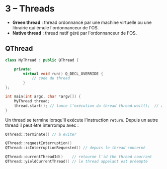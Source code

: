 # 3 – Threads

* **Green thread** : thread ordonnancé par une machine virtuelle ou une librairie qui émule l'ordonnanceur de l'OS.
* **Native thread** : thread natif géré par l'ordonnanceur de l'OS.

## QThread

```cpp
class MyThread : public QThread {

    private:
        virtual void run() Q_DECL_OVERRIDE {
            // code du thread
        }
};
```

```cpp
int main(int argc, char *argv[]) {
    MyThread thread;
    thread.start(); // lance l’exécution du thread thread.wait();  // attend la terminaison du thread return 0;
}
```

Un thread se termine lorsqu'il exécute l'instruction `return`. Depuis un autre thread il peut être interrompu avec :

```cpp
QThread::terminate() // à eviter

QThread::requestInterruption()
QThread::isInterruptionRequested() // depuis le thread concerné
```

```cpp
QThread::currentThreadId()    // retourne l'id the thread courrant
QThread::yieldCurrentThread() // le thread appelant est préempté
```
